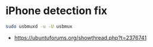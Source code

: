 # iPhone detection fix

 ```bash
 sudo usbmuxd -u -U usbmux
```

* <https://ubuntuforums.org/showthread.php?t=2376741>

